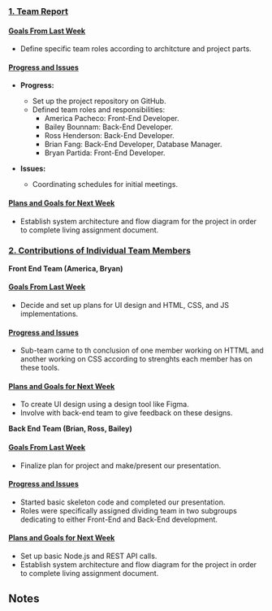 ### <ins>1. Team Report</ins>


#### <ins>Goals From Last Week</ins>

* Define specific team roles according to architcture and project parts.

#### <ins>Progress and Issues</ins>
* **Progress:**
  - Set up the project repository on GitHub.
  - Defined team roles and responsibilities:
    - America Pacheco: Front-End Developer.
    - Bailey Bounnam: Back-End Developer.
    - Ross Henderson: Back-End Developer.
    - Brian Fang: Back-End Developer, Database Manager.
    - Bryan Partida: Front-End Developer.


* **Issues:**
  - Coordinating schedules for initial meetings.

#### <ins>Plans and Goals for Next Week</ins>

  - Establish system architecture and flow diagram for the project in order to complete living assignment document.


### <ins>2. Contributions of Individual Team Members</ins>


**Front End Team (America, Bryan)**
#### <ins>Goals From Last Week</ins>
* Decide and set up plans for UI design and HTML, CSS, and JS implementations.

#### <ins>Progress and Issues</ins>
* Sub-team came to th conclusion of one member working on HTTML and another working on CSS according to strenghts each member has on these tools.

#### <ins>Plans and Goals for Next Week</ins>
* To create UI design using a design tool like Figma.
* Involve with back-end team to give feedback on these designs.


**Back End Team (Brian, Ross, Bailey)**
#### <ins>Goals From Last Week</ins>
* Finalize plan for project and make/present our presentation.
#### <ins>Progress and Issues</ins>
* Started basic skeleton code and completed our presentation.
* Roles were specifically assigned dividing team in two subgroups dedicating to either Front-End and Back-End development.
#### <ins>Plans and Goals for Next Week</ins>
* Set up basic Node.js and REST API calls.
* Establish system architecture and flow diagram for the project in order to complete living assignment document.


## Notes